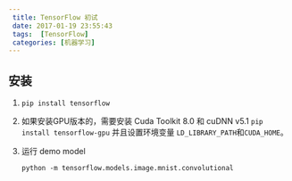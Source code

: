 ```yaml
---
 title: TensorFlow 初试
 date: 2017-01-19 23:55:43
 tags:  [TensorFlow]
 categories: [机器学习]
---
```


## 安装

1. `pip install tensorflow`

2. 如果安装GPU版本的，需要安装 Cuda Toolkit 8.0 和 cuDNN v5.1
   `pip install tensorflow-gpu`
   并且设置环境变量 `LD_LIBRARY_PATH`和`CUDA_HOME`。

3. 运行 demo model

   `python -m tensorflow.models.image.mnist.convolutional`